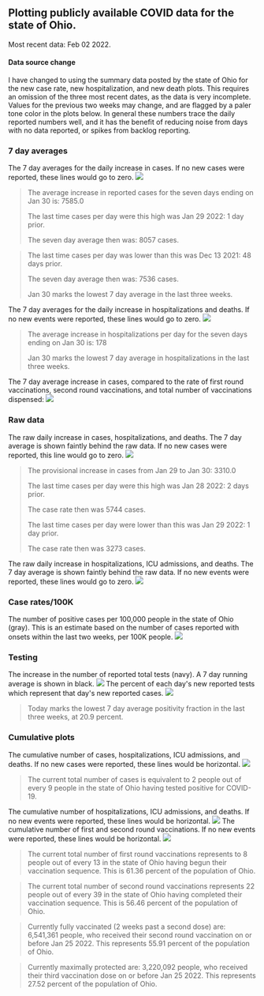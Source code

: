## Plotting publicly available COVID data for the state of Ohio. 

Most recent data: Feb 02 2022. 

#### Data source change
I have changed to using the summary data posted by the state of Ohio for the new case rate,
    new hospitalization, and new death plots. This requires an omission of the three most recent dates,
                       as the data is very incomplete. Values for the previous two weeks may change, and are flagged by a paler tone color in the plots below.
                       In general these numbers trace the daily reported numbers well, and it has the benefit
                       of reducing noise from days with no data reported, or spikes from backlog reporting. 

### 7 day averages
The 7 day averages for the daily increase in cases. If no new cases were reported, these lines would go to zero.
![](7dayaverage_cases.png)

>The average increase in reported cases for the seven days ending on Jan 30 is: 7585.0
>
>The last time cases per day were this high was Jan 29 2022: 1 day prior.
>
>The seven day average then was: 8057 cases.

>
>The last time cases per day was lower than this was Dec 13 2021: 48 days prior.
>
>The seven day average then was: 7536 cases.
>
>Jan 30 marks the lowest 7 day average in the last three weeks.

The 7 day averages for the daily increase in hospitalizations and deaths. If no new events were reported, these lines would go to zero.
![](7dayaverage_hospital.png)

>The average increase in hospitalizations per day for the seven days ending on Jan 30 is: 178
>
>Jan 30 marks the lowest 7 day average in hospitalizations in the last three weeks.

The 7 day average increase in cases, compared to the rate of first round vaccinations, second round vaccinations, and total number of vaccinations dispensed:
![](DailyVaccinationsCases.png)

### Raw data
The raw daily increase in cases, hospitalizations, and deaths. The 7 day average is shown faintly behind the raw data. If no new cases were reported, this line would go to zero.
![](DailyCases.png)

>The provisional increase in cases from Jan 29 to Jan 30: 3310.0 
>
>The last time cases per day were this high was Jan 28 2022: 2 days prior. 
>
>The case rate then was 5744 cases.
>
>The last time cases per day were lower than this was Jan 29 2022: 1 day prior. 
>
>The case rate then was 3273 cases.

The raw daily increase in hospitalizations, ICU admissions, and deaths. The 7 day average is shown faintly behind the raw data. If no new events were reported, these lines would go to zero.
![](DailyHospitalizations.png)

### Case rates/100K 

The number of positive cases per 100,000 people in the state of Ohio (gray). This is an estimate based on the number of cases reported with onsets within the last two weeks, per 100K people.
![](7dayaverage_rate.png)
### Testing

The increase in the number of reported total tests (navy). A 7 day running average is shown in black.
![](DailyTests.png)
The percent of each day's new reported tests which represent that day's new reported cases.
![](percentpositive_tests.png)

>Today marks the lowest 7 day average positivity fraction in the last three weeks, at 20.9 percent.

### Cumulative plots
The cumulative number of cases, hospitalizations, ICU admissions, and deaths. If no new cases were reported, these lines would be horizontal.
![](Cases.png)

>The current total number of cases is equivalent to 2 people out of every 9 people in the state of Ohio having tested positive for COVID-19.

The cumulative number of hospitalizations, ICU admissions, and deaths. If no new events were reported, these lines would be horizontal.
![](Hospitalizations.png)
The cumulative number of first and second round vaccinations. If no new events were reported, these lines would be horizontal.
![](Vaccinations.png)

>The current total number of first round vaccinations represents to 8 people out of every 13 in the state of Ohio having begun their vaccination sequence.
>This is 61.36 percent of the population of Ohio.

>The current total number of second round vaccinations represents 22 people out of every 39 in the state of Ohio having completed their vaccination sequence.
>This is 56.46 percent of the population of Ohio.

>Currently fully vaccinated (2 weeks past a second dose) are: 6,541,361 people, who received their second round vaccination on or before Jan 25 2022.
>This represents 55.91 percent of the population of Ohio.

>Currently maximally protected are: 3,220,092 people, who received their third vaccination dose on or before Jan 25 2022.
>This represents 27.52 percent of the population of Ohio.


